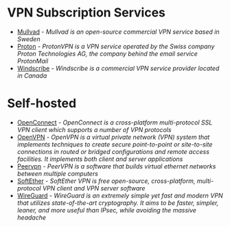 # VPN Subscription Services

* [Mullvad](https://mullvad.net/en/) - *Mullvad is an open-source commercial VPN service based in Sweden*
* [Proton](https://protonvpn.com/) - *ProtonVPN is a VPN service operated by the Swiss company Proton Technologies AG, the company behind the email service ProtonMail*
* [Windscribe](https://windscribe.com/) - *Windscribe is a commercial VPN service provider located in Canada*

# Self-hosted

* [OpenConnect](https://www.infradead.org/openconnect/) - *OpenConnect is a cross-platform multi-protocol SSL VPN client which supports a number of VPN protocols*
* [OpenVPN](https://openvpn.net/) - *OpenVPN is a virtual private network (VPN) system that implements techniques to create secure point-to-point or site-to-site connections in routed or bridged configurations and remote access facilities. It implements both client and server applications*
* [Peervpn](https://peervpn.net/) - *PeerVPN is a software that builds virtual ethernet networks between multiple computers*
* [SoftEther](https://www.softether.org/) - *SoftEther VPN is free open-source, cross-platform, multi-protocol VPN client and VPN server software*
* [WireGuard](https://www.wireguard.com/) - *WireGuard is an extremely simple yet fast and modern VPN that utilizes state-of-the-art cryptography. It aims to be faster, simpler, leaner, and more useful than IPsec, while avoiding the massive headache*
